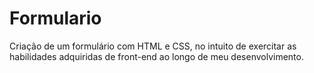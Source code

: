 # Formulario
 Criação de um formulário com HTML e CSS, no intuito de exercitar as habilidades adquiridas de front-end ao longo de meu desenvolvimento.
